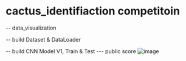 # cactus_identifiaction competitoin
-- data_visualization


-- build Dataset & DataLoader


-- build CNN Model V1, Train & Test
--- public score
![image](https://github.com/user-attachments/assets/4abbb8f6-88b9-4bc3-a999-1db4c9abade1)
